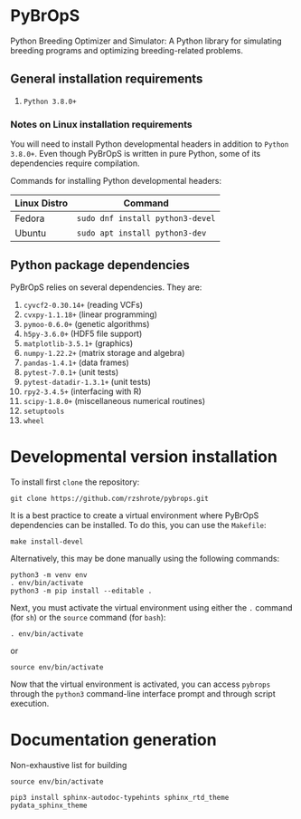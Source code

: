 # PyBrOpS
Python Breeding Optimizer and Simulator: A Python library for simulating
breeding programs and optimizing breeding-related problems.

## General installation requirements
1) `Python 3.8.0+`

### Notes on Linux installation requirements
You will need to install Python developmental headers in addition to
`Python 3.8.0+`. Even though PyBrOpS is written in pure Python, some of its
dependencies require compilation.

Commands for installing Python developmental headers:

| Linux Distro  | Command                           |
| ------------- | --------------------------------- |
| Fedora        | `sudo dnf install python3-devel`  |
| Ubuntu        | `sudo apt install python3-dev`    |

## Python package dependencies
PyBrOpS relies on several dependencies. They are:

1) `cyvcf2-0.30.14+` (reading VCFs)
2) `cvxpy-1.1.18+` (linear programming)
3) `pymoo-0.6.0+` (genetic algorithms)
4) `h5py-3.6.0+` (HDF5 file support)
5) `matplotlib-3.5.1+` (graphics)
6) `numpy-1.22.2+` (matrix storage and algebra)
7) `pandas-1.4.1+` (data frames)
8) `pytest-7.0.1+` (unit tests)
9) `pytest-datadir-1.3.1+` (unit tests)
10) `rpy2-3.4.5+` (interfacing with R)
11) `scipy-1.8.0+` (miscellaneous numerical routines)
12) `setuptools`
13) `wheel`

# Developmental version installation
To install first `clone` the repository:
```
git clone https://github.com/rzshrote/pybrops.git
```

It is a best practice to create a virtual environment where PyBrOpS dependencies
can be installed. To do this, you can use the `Makefile`:
```
make install-devel
```

Alternatively, this may be done manually using the following commands:
```
python3 -m venv env
. env/bin/activate
python3 -m pip install --editable .
```

Next, you must activate the virtual environment using either the `.` command
(for `sh`) or the `source` command (for `bash`):
```
. env/bin/activate
```
or
```
source env/bin/activate
```

Now that the virtual environment is activated, you can access `pybrops`
through the `python3` command-line interface prompt and through script
execution.

# Documentation generation

Non-exhaustive list for building
```
source env/bin/activate

pip3 install sphinx-autodoc-typehints sphinx_rtd_theme pydata_sphinx_theme
```